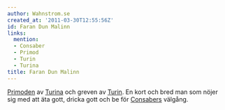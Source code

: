 ```yaml
---
author: Wahnstrom.se
created_at: '2011-03-30T12:55:56Z'
id: Faran Dun Malinn
links:
  mention:
  - Consaber
  - Primod
  - Turin
  - Turina
title: Faran Dun Malinn
---
```


[Primoden] av [Turina] och greven av [Turin]. En kort och bred man som nöjer sig med att äta gott,
dricka gott och be för [Consabers] välgång.

  [Primoden]: Primod
  [Turina]: Turina
  [Turin]: Turin
  [Consabers]: Consaber